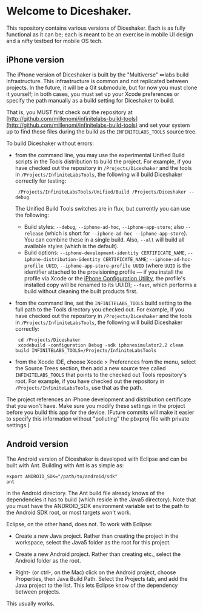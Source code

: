# Welcome to Diceshaker.

This repository contains various versions of Diceshaker. Each is as fully functional as it can be; each is meant to be an exercise in mobile UI design and a nifty testbed for mobile OS tech.

## iPhone version

The iPhone version of Diceshaker is built by the "Multiverse" ∞labs build infrastructure. This infrastructure is common and not replicated between projects. In the future, it will be a Git submodule, but for now you must clone it yourself; in both cases, you must set up your Xcode preferences or specify the path manually as a build setting for Diceshaker to build.

That is, you MUST first check out the repository at [http://github.com/millenomi/infinitelabs-build-tools](http://github.com/millenomi/infinitelabs-build-tools)
and set your system up to find these files during the build as the `INFINITELABS_TOOLS` source tree.

To build Diceshaker without errors:

 - from the command line, you may use the experimental Unified Build scripts in the Tools distribution to build the project. For example, if you have checked out the repository in `/Projects/Diceshaker` and the tools in `/Projects/InfiniteLabsTools`, the following will build Diceshaker correctly for testing:

		/Projects/InfiniteLabsTools/Unified/Build /Projects/Diceshaker --debug
	
	The Unified Build Tools switches are in flux, but currently you can use the following:
	
	* Build styles: `--debug`, `--iphone-ad-hoc`, `--iphone-app-store`; also `--release` (which is short for `--iphone-ad-hoc --iphone-app-store`). You can combine these in a single build. Also, `--all` will build all available styles (which is the default).
	* Build options: `--iphone-development-identity CERTIFICATE_NAME`, `--iphone-distribution-identity CERTIFICATE_NAME`; `--iphone-ad-hoc-profile UUID`, `--iphone-app-store-profile UUID` (where `UUID` is the identifier attached to the provisioning profile — if you install the profile via Xcode or the [iPhone Configuration Utility](http://support.apple.com/downloads/iPhone_Configuration_Utility_1_1_for_Mac_OS_X), the profile's installed copy will be renamed to its UUID); `--fast`, which performs a build without cleaning the built products first.

 - from the command line, set the `INFINITELABS_TOOLS` build setting to the full path to the Tools directory you checked out. For example, if you have checked out the repository in `/Projects/Diceshaker` and the tools in `/Projects/InfiniteLabsTools`, the following will build Diceshaker correctly:

		cd /Projects/Diceshaker
		xcodebuild -configuration Debug -sdk iphonesimulator2.2 clean build INFINITELABS_TOOLS=/Projects/InfiniteLabsTools
	
 - from the Xcode IDE, choose Xcode > Preferences from the menu, select the Source Trees section, then add a new source tree called `INFINITELABS_TOOLS` that points to the checked out Tools repository's root. For example, if you have checked out the repository in `/Projects/InfiniteLabsTools`, use that as the path.

The project references an iPhone development and distribution certificate that you won't have. Make sure you modify these settings in the project before you build this app for the device. (Future commits will make it easier to specify this information without "polluting" the pbxproj file with private settings.)

## Android version

The Android version of Diceshaker is developed with Eclipse and can be built with Ant. Building with Ant is as simple as:

	export ANDROID_SDK="/path/to/android/sdk"
	ant
	
in the Android directory. The Ant build file already knows of the dependencies it has to build (which reside in the Java5 directory). Note that you must have the ANDROID_SDK environment variable set to the path to the Android SDK root, or most targets won't work.

Eclipse, on the other hand, does not. To work with Eclipse:

 * Create a new Java project. Rather than creating the project in the workspace, select the Java5 folder as the root for this project.

 * Create a new Android project. Rather than creating etc., select the Android folder as the root.

 * Right- (or ctrl-, on the Mac) click on the Android project, choose Properties, then Java Build Path. Select the Projects tab, and add the Java project to the list. This lets Eclipse know of the dependency between projects.

This usually works.
